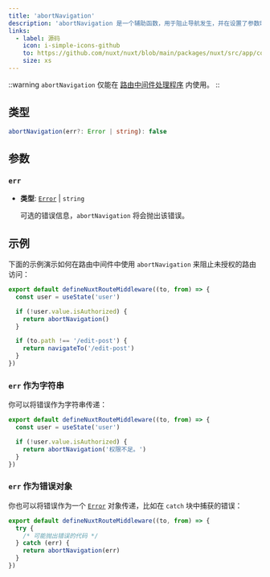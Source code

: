 ```yaml
---
title: 'abortNavigation'
description: 'abortNavigation 是一个辅助函数，用于阻止导航发生，并在设置了参数时抛出错误。'
links:
  - label: 源码
    icon: i-simple-icons-github
    to: https://github.com/nuxt/nuxt/blob/main/packages/nuxt/src/app/composables/router.ts
    size: xs
---
```


::warning
`abortNavigation` 仅能在 [路由中间件处理程序](/docs/guide/directory-structure/middleware) 内使用。
::

## 类型

```ts
abortNavigation(err?: Error | string): false
```

## 参数

### `err`

- **类型**: [`Error`](https://developer.mozilla.org/pl/docs/Web/JavaScript/Reference/Global_Objects/Error) | `string`

  可选的错误信息，`abortNavigation` 将会抛出该错误。

## 示例

下面的示例演示如何在路由中间件中使用 `abortNavigation` 来阻止未授权的路由访问：

```ts [middleware/auth.ts]
export default defineNuxtRouteMiddleware((to, from) => {
  const user = useState('user')

  if (!user.value.isAuthorized) {
    return abortNavigation()
  }

  if (to.path !== '/edit-post') {
    return navigateTo('/edit-post')
  }
})
```

### `err` 作为字符串

你可以将错误作为字符串传递：

```ts [middleware/auth.ts]
export default defineNuxtRouteMiddleware((to, from) => {
  const user = useState('user')

  if (!user.value.isAuthorized) {
    return abortNavigation('权限不足。')
  }
})
```

### `err` 作为错误对象

你也可以将错误作为一个 [`Error`](https://developer.mozilla.org/pl/docs/Web/JavaScript/Reference/Global_Objects/Error) 对象传递，比如在 `catch` 块中捕获的错误：

```ts [middleware/auth.ts]
export default defineNuxtRouteMiddleware((to, from) => {
  try {
    /* 可能抛出错误的代码 */
  } catch (err) {
    return abortNavigation(err)
  }
})
```
